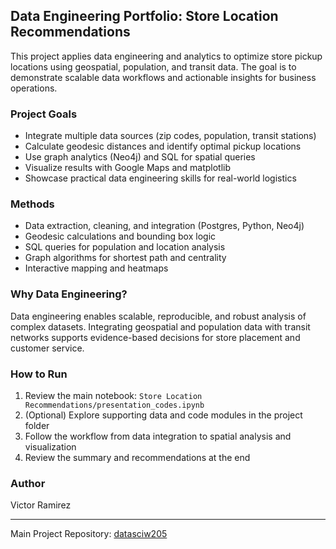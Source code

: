 
## Data Engineering Portfolio: Store Location Recommendations

This project applies data engineering and analytics to optimize store pickup locations using geospatial, population, and transit data. The goal is to demonstrate scalable data workflows and actionable insights for business operations.

### Project Goals
- Integrate multiple data sources (zip codes, population, transit stations)
- Calculate geodesic distances and identify optimal pickup locations
- Use graph analytics (Neo4j) and SQL for spatial queries
- Visualize results with Google Maps and matplotlib
- Showcase practical data engineering skills for real-world logistics

### Methods
- Data extraction, cleaning, and integration (Postgres, Python, Neo4j)
- Geodesic calculations and bounding box logic
- SQL queries for population and location analysis
- Graph algorithms for shortest path and centrality
- Interactive mapping and heatmaps

### Why Data Engineering?
Data engineering enables scalable, reproducible, and robust analysis of complex datasets. Integrating geospatial and population data with transit networks supports evidence-based decisions for store placement and customer service.

### How to Run
1. Review the main notebook: `Store Location Recommendations/presentation_codes.ipynb`
2. (Optional) Explore supporting data and code modules in the project folder
3. Follow the workflow from data integration to spatial analysis and visualization
4. Review the summary and recommendations at the end

### Author
Victor Ramirez

---
Main Project Repository: [datasciw205](https://github.com/vhr1975/datasciw205)
